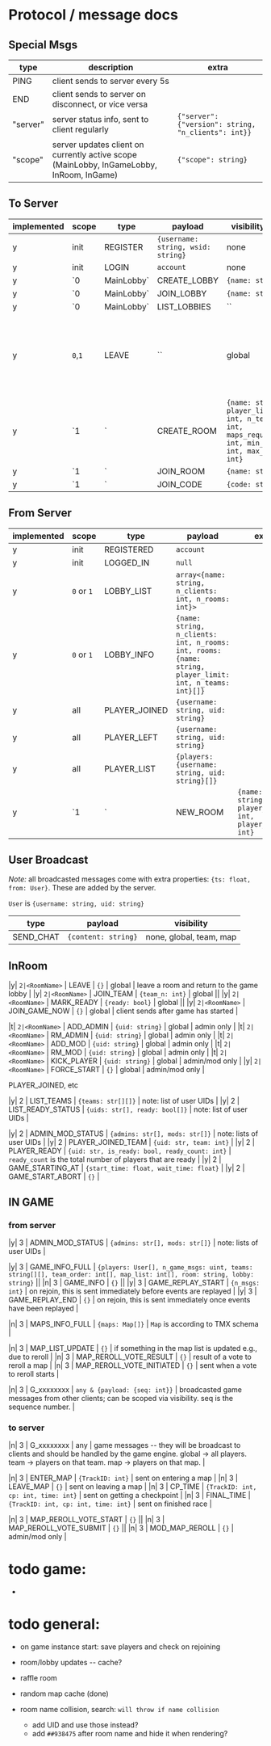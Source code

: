 # Protocol / message docs

## Special Msgs

| type | description | extra |
|--- |--- |--- |
| PING | client sends to server every 5s ||
| END | client sends to server on disconnect, or vice versa ||
| "server" | server status info, sent to client regularly | `{"server": {"version": string, "n_clients": int}}` |
| "scope" | server updates client on currently active scope (MainLobby, InGameLobby, InRoom, InGame) | `{"scope": string}` |

## To Server

| implemented | scope | type | payload | visibility req | notes |
|---|--- |--- |--- |--- |--- |
|y| init | REGISTER | `{username: string, wsid: string}` | none ||
|y| init | LOGIN | `account` | none ||
|y| `0|MainLobby` | CREATE_LOBBY | `{name: string}` | global | used by developers to create a game lobby. note: lobbies that are not whitelisted may be deleted after 1hr. |
|y| `0|MainLobby` | JOIN_LOBBY | `{name: string}` | global | join a game lobby |
|y| `0|MainLobby` | LIST_LOBBIES | `` | none | request a list of known lobbies |
|y| `0`,`1` | LEAVE | `` | global | leave a game lobby, will end the connection if the user is in the main lobby |
|y| `1|<LobbyName>` | CREATE_ROOM | `{name: string, player_limit: int, n_teams: int, maps_required: int, min_secs: int, max_secs: int}` | none, global | | visibility corresponds to private/public room. public rooms are listed and can be joined by anyone. |
|y| `1|<LobbyName>` | JOIN_ROOM | `{name: string}` | global ||
|y| `1|<LobbyName>` | JOIN_CODE | `{code: string}` | global ||

## From Server

| implemented | scope | type | payload | extra |
|---|---|--- |--- |--- |
|y| init | REGISTERED | `account` | |
|y| init | LOGGED_IN | `null` | |
|y| `0` or `1` | LOBBY_LIST | `array<{name: string, n_clients: int, n_rooms: int}>` | |
|y| `0` or `1` | LOBBY_INFO | `{name: string, n_clients: int, n_rooms: int, rooms: {name: string, player_limit: int, n_teams: int}[]}` | |
|y| all | PLAYER_JOINED | `{username: string, uid: string}` | |
|y| all | PLAYER_LEFT | `{username: string, uid: string}` | |
|y| all | PLAYER_LIST | `{players: {username: string, uid: string}[]}` | |
|y| `1|<LobbyName>` | NEW_ROOM | `{name: string, player_limit: int, player_count: int}` | |

## User Broadcast

*Note:* all broadcasted messages come with extra properties: `{ts: float, from: User}`.
These are added by the server.

`User` is `{username: string, uid: string}`

| type | payload | visibility |
|--- |--- |--- |
| SEND_CHAT | `{content: string}` | none, global, team, map |

## InRoom

|y| `2|<RoomName>` | LEAVE | `{}` | global | leave a room and return to the game lobby |
|y| `2|<RoomName>` | JOIN_TEAM | `{team_n: int}` | global ||
|y| `2|<RoomName>` | MARK_READY | `{ready: bool}` | global ||
|y| `2|<RoomName>` | JOIN_GAME_NOW | `{}` | global | client sends after game has started |

|t| `2|<RoomName>` | ADD_ADMIN | `{uid: string}` | global | admin only |
|t| `2|<RoomName>` | RM_ADMIN | `{uid: string}` | global | admin only |
|t| `2|<RoomName>` | ADD_MOD | `{uid: string}` | global | admin only |
|t| `2|<RoomName>` | RM_MOD | `{uid: string}` | global | admin only |
|t| `2|<RoomName>` | KICK_PLAYER | `{uid: string}` | global | admin/mod only |
|y| `2|<RoomName>` | FORCE_START | `{}` | global | admin/mod only |




PLAYER_JOINED, etc

|y| 2 | LIST_TEAMS | `{teams: str[][]}` | note: list of user UIDs |
|y| 2 | LIST_READY_STATUS | `{uids: str[], ready: bool[]}` | note: list of user UIDs |
<!-- |y| 2 | LIST_PLAYERS | `{players: str[]}` | players in this room / lobby. note: list of user UIDs | -->
|y| 2 | ADMIN_MOD_STATUS | `{admins: str[], mods: str[]}` | note: lists of user UIDs |
|y| 2 | PLAYER_JOINED_TEAM | `{uid: str, team: int}` |
|y| 2 | PLAYER_READY | `{uid: str, is_ready: bool, ready_count: int}` | `ready_count` is the total number of players that are ready |
|y| 2 | GAME_STARTING_AT | `{start_time: float, wait_time: float}` |
|y| 2 | GAME_START_ABORT | `{}` |


## IN GAME



### from server

|y| 3 | ADMIN_MOD_STATUS | `{admins: str[], mods: str[]}` | note: lists of user UIDs |

|y| 3 | GAME_INFO_FULL | `{players: User[], n_game_msgs: uint, teams: string[][], team_order: int[], map_list: int[], room: string, lobby: string}` ||
|n| 3 | GAME_INFO | `{}` ||
|y| 3 | GAME_REPLAY_START | `{n_msgs: int}` | on rejoin, this is sent immediately before events are replayed |
|y| 3 | GAME_REPLAY_END | `{}` | on rejoin, this is sent immediately once events have been replayed |

|n| 3 | MAPS_INFO_FULL | `{maps: Map[]}` | `Map` is according to TMX schema |

|n| 3 | MAP_LIST_UPDATE | `{}` | if something in the map list is updated e.g., due to reroll |
|n| 3 | MAP_REROLL_VOTE_RESULT | `{}` | result of a vote to reroll a map |
|n| 3 | MAP_REROLL_VOTE_INITIATED | `{}` | sent when a vote to reroll starts |

|n| 3 | G_xxxxxxxx | `any & {payload: {seq: int}}` | broadcasted game messages from other clients; can be scoped via visibility. seq is the sequence number. |

### to server

|n| 3 | G_xxxxxxxx | any | game messages -- they will be broadcast to clients and should be handled by the game engine. global -> all players. team -> players on that team. map -> players on that map. |

|n| 3 | ENTER_MAP | `{TrackID: int}` | sent on entering a map |
|n| 3 | LEAVE_MAP | `{}` | sent on leaving a map |
|n| 3 | CP_TIME | `{TrackID: int, cp: int, time: int}` | sent on getting a checkpoint |
|n| 3 | FINAL_TIME | `{TrackID: int, cp: int, time: int}` | sent on finished race |

|n| 3 | MAP_REROLL_VOTE_START | `{}` ||
|n| 3 | MAP_REROLL_VOTE_SUBMIT | `{}` ||
|n| 3 | MOD_MAP_REROLL | `{}` | admin/mod only |


# todo game:

-


# todo general:

- on game instance start: save players and check on rejoining
- room/lobby updates -- cache?
- raffle room



- random map cache (done)
- room name collision, search: `will throw if name collision`
    - add UID and use those instead?
    - add `##938475` after room name and hide it when rendering?
